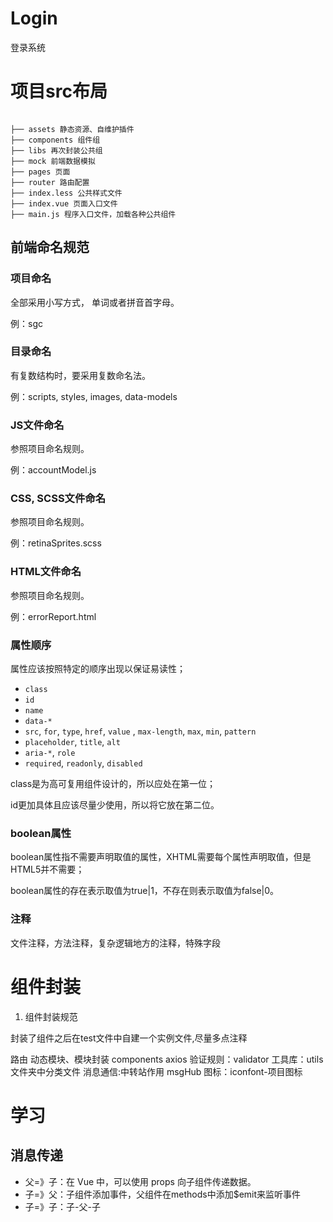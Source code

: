 # Login
登录系统

# 项目src布局
```

├── assets 静态资源、自维护插件
├── components 组件组
├── libs 再次封装公共组
├── mock 前端数据模拟
├── pages 页面
├── router 路由配置
├── index.less 公共样式文件
├── index.vue 页面入口文件
├── main.js 程序入口文件，加载各种公共组件

```

## 前端命名规范

### 项目命名

全部采用小写方式， 单词或者拼音首字母。

例：sgc

### 目录命名

有复数结构时，要采用复数命名法。

例：scripts, styles, images, data-models

### JS文件命名

参照项目命名规则。

例：accountModel.js

### CSS, SCSS文件命名

参照项目命名规则。

例：retinaSprites.scss

### HTML文件命名

参照项目命名规则。

例：errorReport.html

### 属性顺序

属性应该按照特定的顺序出现以保证易读性；

- `class`
- `id`
- `name`
- `data-*`
- `src`, `for`, `type`, `href`, `value` , `max-length`, `max`, `min`, `pattern`
- `placeholder`, `title`, `alt`
- `aria-*`, `role`
- `required`, `readonly`, `disabled`

class是为高可复用组件设计的，所以应处在第一位；

id更加具体且应该尽量少使用，所以将它放在第二位。

### boolean属性

boolean属性指不需要声明取值的属性，XHTML需要每个属性声明取值，但是HTML5并不需要；

boolean属性的存在表示取值为true|1，不存在则表示取值为false|0。
### 注释
文件注释，方法注释，复杂逻辑地方的注释，特殊字段


# 组件封装

1. 组件封装规范

封装了组件之后在test文件中自建一个实例文件,尽量多点注释

路由
动态模块、模块封装 components
axios
验证规则：validator
工具库：utils文件夹中分类文件
消息通信:中转站作用 msgHub
图标：iconfont-项目图标

# 学习
## 消息传递
* 父=》子：在 Vue 中，可以使用 props 向子组件传递数据。
* 子=》父：子组件添加事件，父组件在methods中添加$emit来监听事件
* 子=》子：子-父-子
